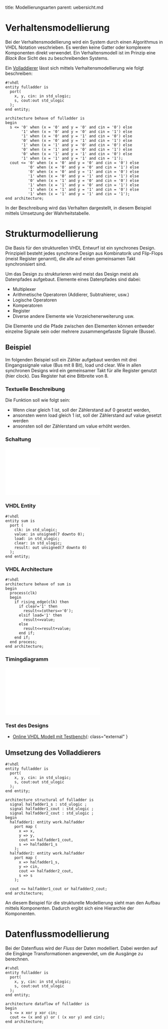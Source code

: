 title: Modellierungsarten
parent: uebersicht.md

# Verhaltensmodellierung
Bei der Verhaltensmodellierung wird ein System durch einen Algorithmus in VHDL Notation veschrieben. Es werden keine
Gatter oder komplexere Komponenten direkt verwendet. Ein Verhaltensmodell ist im Prinzip eine *Black Box* Sicht des zu
beschreibenden Systems.

Ein [Volladdierer](../grundlagen_der_digitaltechnik/schaltnetze.html#voll-addierer) lässt sich mittels Verhaltensmodellierung wie folgt beschreiben:

    #!vhdl
    entity fulladder is
      port(
        x, y, cin: in std_ulogic;
        s, cout:out std_ulogic
      );
    end entity;

    architecture behave of fulladder is
    begin
      s <= '0' when (x = '0' and y = '0' and cin = '0') else
           '1' when (x = '0' and y = '0' and cin = '1') else
           '1' when (x = '0' and y = '1' and cin = '0') else
           '0' when (x = '0' and y = '1' and cin = '1') else
           '1' when (x = '1' and y = '0' and cin = '0') else
           '0' when (x = '1' and y = '0' and cin = '1') else
           '0' when (x = '1' and y = '1' and cin = '0') else
           '1' when (x = '1' and y = '1' and cin = '1');
      cout <= '0' when (x = '0' and y = '0' and cin = '0') else
              '0' when (x = '0' and y = '0' and cin = '1') else
              '0' when (x = '0' and y = '1' and cin = '0') else
              '1' when (x = '0' and y = '1' and cin = '1') else
              '0' when (x = '1' and y = '0' and cin = '0') else
              '1' when (x = '1' and y = '0' and cin = '1') else
              '1' when (x = '1' and y = '1' and cin = '0') else
              '1' when (x = '1' and y = '1' and cin = '1');
    end architecture;

In der Beschreibung wird das Verhalten dargestellt, in diesem Beispiel mittels Umsetzung der Wahrheitstabelle.

# Strukturmodellierung
Die Basis für den strukturellen VHDL Entwurf ist ein synchrones Design. Prinzipiell besteht jedes synchrone Design aus
Kombinatorik und Flip-Flops (meist Register genannt), die alle auf einen gemeinsamen Takt synchronisiert sind.

Um das Design zu strukturieren wird meist das Design meist als Datenpfades aufgebaut. Elemente eines
Datenpfades sind dabei:

* Multiplexer
* Arithmetische Operatoren (Addierer, Subtrahierer, usw.)
* Logische Operatoren
* Komperatoren
* Register
* Diverse andere Elemente wie Vorzeichenerweiterung usw.

Die Elemente und die Pfade zwischen den Elementen können entweder einzelne Signale sein oder mehrere zusammengefasste
Signale (Busse).

## Beispiel

Im folgenden Beispiel soll ein Zähler aufgebaut werden mit drei Eingangssignale <code></code>value<code></code> (Bus mit 8 Bit), <code></code>load<code></code> und <code></code>clear<code></code>. Wie in allen
synchronen Designs wird ein gemeinsamer Takt für alle Register genutzt (hier <code></code>clock<code></code>). Das Register hat eine Bitbreite
von 8.

### Textuelle Beschreibung
Die Funktion soll wie folgt sein:

* Wenn <code></code>clear<code></code> gleich <code></code>1<code></code> ist, soll der Zählerstand auf <code></code>0<code></code> gesetzt werden,
* ansonsten wenn <code></code>load<code></code> gleich <code></code>1<code></code> ist, soll der Zählerstand auf <code></code>value<code></code> gesetzt werden
* ansonsten soll der Zählerstand um <code></code>value<code></code> erhöht werden.

### Schaltung
![Schaltung]({filename}vhdl_example_1.svg.tex)

### VHDL Entity

    #!vhdl
    entity sum is
      port (
        clk: in std_ulogic;
        value: in unsigned(7 downto 0);
        load: in std_ulogic;
        clear: in std_ulogic;
        result: out unsigned(7 downto 0)
      );
    end entity;

### VHDL Architecture

    #!vhdl
    architecture behave of sum is
    begin
      process(clk)
      begin
        if rising_edge(clk) then
          if clear='1' then
            result<=(others=>'0');
          elsif load='1' then
            result<=value;
          else
            result<=result+value;
          end if;
        end if;
      end process;
    end architecture;

### Timingdiagramm

![Timingdiagramm]({filename}vhdl_example_1_timing.svg.tex)

### Test des Designs

* [Online VHDL Modell mit Testbench](http://www.edaplayground.com/x/EcA){: class="external" }

## Umsetzung des Volladdierers
    #!vhdl
    entity fulladder is
      port(
        x, y, cin: in std_ulogic;
        s, cout:out std_ulogic
      );
    end entity;

    architecture structural of fulladder is
      signal halfadder1_s : std_ulogic ;
      signal halfadder1_cout : std_ulogic ;
      signal halfadder2_cout : std_ulogic ;
    begin
      halfadder1: entity work.halfadder
        port map (
          x => x,
          y => y,
          cout => halfadder1_cout,
          s => halfadder1_s
        );
      halfadder2: entity work.halfadder
        port map (
          x => halfadder1_s,
          y => cin,
          cout => halfadder2_cout,
          s => s
        );

      cout <= halfadder1_cout or halfadder2_cout;
    end architecture;

An diesem Beispiel für die strukturelle Modellierung sieht man den Aufbau mittels Komponenten. Dadurch
ergibt sich eine Hierarchie der Komponenten.

# Datenflussmodellierung
Bei der Datenfluss wird der *Fluss* der Daten modelliert. Dabei werden auf die Eingänge Transformationen
angewendet, um die Ausgänge zu berechnen.

    #!vhdl
    entity fulladder is
      port(
        x, y, cin: in std_ulogic;
        s, cout:out std_ulogic
      );
    end entity;

    architecture dataflow of fulladder is
    begin
      s <= x xor y xor cin;
      cout <= (x and y) or ( (x xor y) and cin);
    end architecture;
